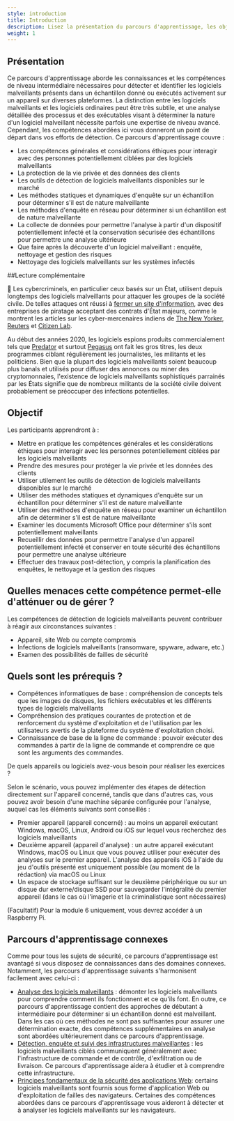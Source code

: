 ```yaml
---
style: introduction
title: Introduction
description: Lisez la présentation du parcours d'apprentissage, les objectifs, les menaces associées et les prérequis.
weight: 1
---
```


## Présentation

Ce parcours d'apprentissage aborde les connaissances et les compétences de niveau intermédiaire nécessaires pour détecter et identifier les logiciels malveillants présents dans un échantillon donné ou exécutés activement sur un appareil sur diverses plateformes. La distinction entre les logiciels malveillants et les logiciels ordinaires peut être très subtile, et une analyse détaillée des processus et des exécutables visant à déterminer la nature d'un logiciel malveillant nécessite parfois une expertise de niveau avancé. Cependant, les compétences abordées ici vous donneront un point de départ dans vos efforts de détection. Ce parcours d'apprentissage couvre :

- Les compétences générales et considérations éthiques pour interagir avec des personnes potentiellement ciblées par des logiciels malveillants
- La protection de la vie privée et des données des clients
- Les outils de détection de logiciels malveillants disponibles sur le marché
- Les méthodes statiques et dynamiques d'enquête sur un échantillon pour déterminer s'il est de nature malveillante
- Les méthodes d'enquête en réseau pour déterminer si un échantillon est de nature malveillante
- La collecte de données pour permettre l'analyse à partir d'un dispositif potentiellement infecté et la conservation sécurisée des échantillons pour permettre une analyse ultérieure
- Que faire après la découverte d'un logiciel malveillant : enquête, nettoyage et gestion des risques
- Nettoyage des logiciels malveillants sur les systèmes infectés

##Lecture complémentaire

📕 Les cybercriminels, en particulier ceux basés sur un État, utilisent depuis longtemps des logiciels malveillants pour attaquer les groupes de la société civile. De telles attaques ont réussi à [fermer un site d'information](https://www.amnesty.org/en/latest/research/2016/12/how-a-hacking-campaign-helped-shut-down-an-award-winning-news-site/), avec des entreprises de piratage acceptant des contrats d'État majeurs, comme le montrent les articles sur les cyber-mercenaires indiens de [The New Yorker](https://www.newyorker.com/news/annals-of-crime/a-confession-exposes-indias-secret-hacking-industry), [Reuters](https://www.reuters.com/investigates/special-report/usa-hackers-litigation/) et [Citizen Lab](https://citizenlab.ca/2020/06/dark-basin-uncovering-a-massive-hack-for-hire-operation/).

Au début des années 2020, les logiciels espions produits commercialement tels que [Predator](https://eic.network/projects/predator-files.html) et surtout [Pegasus](https://www.amnesty.org/en/latest/news/2022/03/the-pegasus-project-how-amnesty-tech-uncovered-the-spyware-scandal-new-video/) ont fait les gros titres, les deux programmes ciblant régulièrement les journalistes, les militants et les politiciens. Bien que la plupart des logiciels malveillants soient beaucoup plus banals et utilisés pour diffuser des annonces ou miner des cryptomonnaies, l'existence de logiciels malveillants sophistiqués parrainés par les États signifie que de nombreux militants de la société civile doivent probablement se préoccuper des infections potentielles.

## Objectif

Les participants apprendront à :

- Mettre en pratique les compétences générales et les considérations éthiques pour interagir avec les personnes potentiellement ciblées par les logiciels malveillants
- Prendre des mesures pour protéger la vie privée et les données des clients
- Utiliser utilement les outils de détection de logiciels malveillants disponibles sur le marché
- Utiliser des méthodes statiques et dynamiques d'enquête sur un échantillon pour déterminer s'il est de nature malveillante
- Utiliser des méthodes d'enquête en réseau pour examiner un échantillon afin de déterminer s'il est de nature malveillante
- Examiner les documents Microsoft Office pour déterminer s'ils sont potentiellement malveillants
- Recueillir des données pour permettre l'analyse d'un appareil potentiellement infecté et conserver en toute sécurité des échantillons pour permettre une analyse ultérieure
- Effectuer des travaux post-détection, y compris la planification des enquêtes, le nettoyage et la gestion des risques

## Quelles menaces cette compétence permet-elle d'atténuer ou de gérer ?

Les compétences de détection de logiciels malveillants peuvent contribuer à réagir aux circonstances suivantes :

- Appareil, site Web ou compte compromis
- Infections de logiciels malveillants (ransomware, spyware, adware, etc.)
- Examen des possibilités de failles de sécurité

## Quels sont les prérequis ?

- Compétences informatiques de base : compréhension de concepts tels que les images de disques, les fichiers exécutables et les différents types de logiciels malveillants
- Compréhension des pratiques courantes de protection et de renforcement du système d'exploitation et de l'utilisation par les utilisateurs avertis de la plateforme du système d'exploitation choisi.
- Connaissance de base de la ligne de commande : pouvoir exécuter des commandes à partir de la ligne de commande et comprendre ce que sont les arguments des commandes.

De quels appareils ou logiciels avez-vous besoin pour réaliser les exercices ?

Selon le scénario, vous pouvez implémenter des étapes de détection directement sur l'appareil concerné, tandis que dans d'autres cas, vous pouvez avoir besoin d'une machine séparée configurée pour l'analyse, auquel cas les éléments suivants sont conseillés :

- Premier appareil (appareil concerné) : au moins un appareil exécutant Windows, macOS, Linux, Android ou iOS sur lequel vous recherchez des logiciels malveillants
- Deuxième appareil (appareil d'analyse) : un autre appareil exécutant Windows, macOS ou Linux que vous pouvez utiliser pour exécuter des analyses sur le premier appareil. L'analyse des appareils iOS à l'aide du jeu d'outils présenté est uniquement possible (au moment de la rédaction) via macOS ou Linux
- Un espace de stockage suffisant sur le deuxième périphérique ou sur un disque dur externe/disque SSD pour sauvegarder l'intégralité du premier appareil (dans le cas où l'imagerie et la criminalistique sont nécessaires)

(Facultatif) Pour la module 6 uniquement, vous devrez accéder à un Raspberry Pi.

## Parcours d'apprentissage connexes

Comme pour tous les sujets de sécurité, ce parcours d'apprentissage est avantagé si vous disposez de connaissances dans des domaines connexes. Notamment, les parcours d'apprentissage suivants s'harmonisent facilement avec celui-ci :

- [Analyse des logiciels malveillants](/fr/learning-path/3/) : démonter les logiciels malveillants pour comprendre comment ils fonctionnent et ce qu'ils font. En outre, ce parcours d'apprentissage contient des approches de débutant à intermédiaire pour déterminer si un échantillon donné est malveillant. Dans les cas où ces méthodes ne sont pas suffisantes pour assurer une détermination exacte, des compétences supplémentaires en analyse sont abordées ultérieurement dans ce parcours d'apprentissage.
- [Détection, enquête et suivi des infrastructures malveillantes](/fr/learning-path/1/) : les logiciels malveillants ciblés communiquent généralement avec l'infrastructure de commande et de contrôle, d'exfiltration ou de livraison. Ce parcours d'apprentissage aidera à étudier et à comprendre cette infrastructure.
- [Principes fondamentaux de la sécurité des applications Web](/fr/learning-path/4/): certains logiciels malveillants sont fournis sous forme d'application Web ou d'exploitation de failles des navigateurs. Certaines des compétences abordées dans ce parcours d'apprentissage vous aideront à détecter et à analyser les logiciels malveillants sur les navigateurs.
